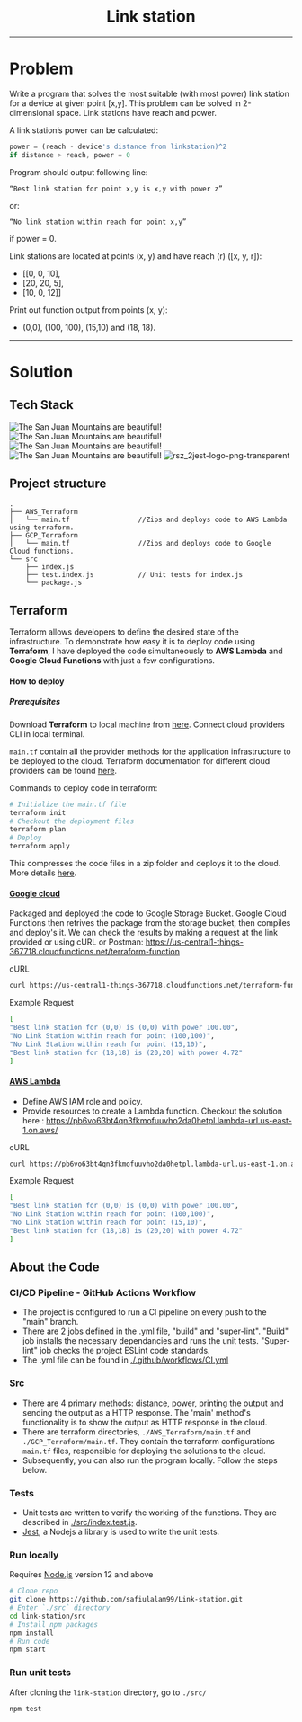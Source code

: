 <h1 align="center">Link station</h1>

---
# Problem

Write a program that solves the most suitable (with most power) link station for a device at given point [x,y].
This problem can be solved in 2-dimensional space. Link stations have reach and power.

A link station’s power can be calculated:

```javascript
power = (reach - device's distance from linkstation)^2
if distance > reach, power = 0
```

Program should output following line:

```
“Best link station for point x,y is x,y with power z”
```

or:

```
“No link station within reach for point x,y”
```

if power = 0.

Link stations are located at points (x, y) and have reach (r) ([x, y, r]):

- [[0, 0, 10],
- [20, 20, 5],
- [10, 0, 12]]

Print out function output from points (x, y):

- (0,0), (100, 100), (15,10) and (18, 18).


---
# Solution
## Tech Stack
![The San Juan Mountains are beautiful!](https://img.icons8.com/color/48/000000/javascript.png "San Juan Mountains") ![The San Juan Mountains are beautiful!](https://img.icons8.com/color/48/000000/terraform.png "San Juan Mountains") ![The San Juan Mountains are beautiful!](https://img.icons8.com/color/48/000000/amazon-web-services.png "San Juan Mountains") ![The San Juan Mountains are beautiful!](https://img.icons8.com/color/48/000000/google-cloud.png "San Juan Mountains") ![rsz_2jest-logo-png-transparent](https://user-images.githubusercontent.com/82179767/200190202-bff7a8b2-31a1-4275-b7d2-22aa6eff4025.png)

## Project structure

```
.
├── AWS_Terraform
│   └── main.tf                 //Zips and deploys code to AWS Lambda using terraform.
├── GCP_Terraform   
│   └── main.tf                 //Zips and deploys code to Google Cloud functions.
└── src
    ├── index.js
    ├── test.index.js           // Unit tests for index.js
    └── package.js
```
## Terraform


Terraform allows developers to define the desired state of the infrastructure.
To demonstrate how easy it is to deploy code using **Terraform**, I have deployed the code simultaneously to **AWS Lambda** and **Google Cloud Functions** with just a few configurations.

#### How to deploy 
##### Prerequisites
Download **Terraform** to local machine from [here](https://developer.hashicorp.com/terraform/downloads).
Connect cloud providers CLI in local terminal.

`main.tf` contain all the provider methods for the application infrastructure to be deployed to the cloud. Terraform documentation for different cloud providers can be found [here](https://developer.hashicorp.com/terraform/tutorials).  

Commands to deploy code in terraform:

``` sh
# Initialize the main.tf file
terraform init
# Checkout the deployment files
terraform plan
# Deploy
terraform apply
```
This compresses the code files in a zip folder and deploys it to the cloud. More details [here](https://developer.hashicorp.com/terraform/). 

#### [Google cloud](https://github.com/safiulalam99/Link-station/tree/main/GCP_Terraform)

Packaged and deployed the code to Google Storage Bucket. Google Cloud Functions then retrives the package from the storage bucket, then compiles and deploy's it.
We can check the results by making a request at the link provided or using cURL or Postman: https://us-central1-things-367718.cloudfunctions.net/terraform-function

cURL
```sh
curl https://us-central1-things-367718.cloudfunctions.net/terraform-function
```
Example Request
```sh
[
"Best link station for (0,0) is (0,0) with power 100.00",
"No Link Station within reach for point (100,100)",
"No Link Station within reach for point (15,10)",
"Best link station for (18,18) is (20,20) with power 4.72"
]
```

#### [AWS Lambda](https://github.com/safiulalam99/Link-station/tree/main/AWS_Terraform)

- Define AWS IAM role and policy. 
- Provide resources to create a Lambda function.
Checkout the solution here :
https://pb6vo63bt4qn3fkmofuuvho2da0hetpl.lambda-url.us-east-1.on.aws/

cURL
```sh
curl https://pb6vo63bt4qn3fkmofuuvho2da0hetpl.lambda-url.us-east-1.on.aws/
```
Example Request
```sh
[
"Best link station for (0,0) is (0,0) with power 100.00",
"No Link Station within reach for point (100,100)",
"No Link Station within reach for point (15,10)",
"Best link station for (18,18) is (20,20) with power 4.72"
]
```
## About the Code
### CI/CD Pipeline - GitHub Actions Workflow
- The project is configured to run a CI pipeline on every push to the "main" branch. 
- There are 2 jobs defined in the .yml file, "build" and "super-lint". "Build" job installs the necessary dependancies and runs the unit tests.  "Super-lint" job checks the project ESLint code standards.
- The .yml file can be found in [./.github/workflows/CI.yml](https://github.com/safiulalam99/Link-station/tree/main/.github/workflows)
### Src
- There are 4 primary methods: distance, power, printing the output and sending the output as a HTTP response. The 'main' method's functionality is to show the output as HTTP response in the cloud.
- There are terraform directories, `./AWS_Terraform/main.tf` and `./GCP_Terraform/main.tf`. They contain the terraform configurations `main.tf` files, responsible for deploying the solutions to the cloud.
- Subsequently, you can also run the program locally. Follow the steps below.
### Tests
- Unit tests are written to verify the working of the functions. They are described in [./src/index.test.js](https://github.com/safiulalam99/Link-station/tree/main/src). 
- [Jest](https://jestjs.io/), a Nodejs a library is used to write the unit tests.



### Run locally

Requires [Node.js](https://nodejs.org/en/) version 12 and above
```sh
# Clone repo
git clone https://github.com/safiulalam99/Link-station.git
# Enter `./src` directory
cd link-station/src
# Install npm packages
npm install
# Run code
npm start
```


### Run unit tests

After cloning the `link-station` directory, go to `./src/`

```sh
npm test
```
